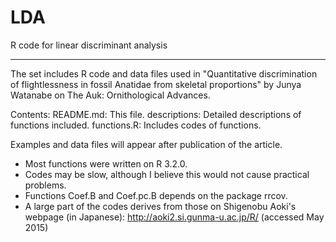 # LDA
R code for linear discriminant analysis

---
The set includes R code and data files used in "Quantitative discrimination of flightlessness in fossil Anatidae from skeletal proportions" by Junya Watanabe on The Auk: Ornithological Advances.

Contents:
README.md: This file.
descriptions: Detailed descriptions of functions included.
functions.R: Includes codes of functions.

Examples and data files will appear after publication of the article.

- Most functions were written on R 3.2.0.
- Codes may be slow, although I believe this would not cause practical problems.
- Functions Coef.B and Coef.pc.B depends on the package rrcov.
- A large part of the codes derives from those on Shigenobu Aoki's webpage (in Japanese): http://aoki2.si.gunma-u.ac.jp/R/ (accessed May 2015)
